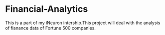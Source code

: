 # Financial-Analytics
This is a part of my iNeuron intership.This project will deal with the analysis of fianance data of Fortune 500 companies.
